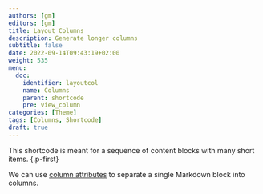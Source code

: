 ```yaml
---
authors: [gm]
editors: [gm]
title: Layout Columns
description: Generate longer columns
subtitle: false
date: 2022-09-14T09:43:19+02:00 
weight: 535
menu:
  doc:
    identifier: layoutcol
    name: Columns
    parent: shortcode
    pre: view_column
categories: [Theme]
tags: [Columns, Shortcode]
draft: true
---
```


This shortcode is meant for a sequence of content blocks with many short items.
{.p-first} <!--more-->

We can use [column attributes](/doc/attribute/columns) to separate a single Markdown block into columns.